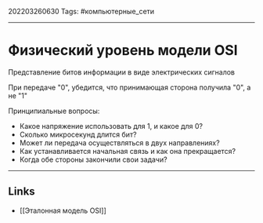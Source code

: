 202203260630
Tags: #компьютерные_сети

---

# Физический уровень модели OSI
Представление битов информации в виде электрических сигналов

При передаче "0", убедится, что принимающая сторона получила "0", а не "1"

Принципиальные вопросы:
- Какое напряжение использовать для 1, и какое для 0?
- Сколько микросекунд длится бит?
- Может ли передача осуществляться в двух направлениях?
- Как устанавливается начальная связь и как она прекращается?
- Когда обе стороны закончили свои задачи?

---
## Links
- [[Эталонная модель OSI]]